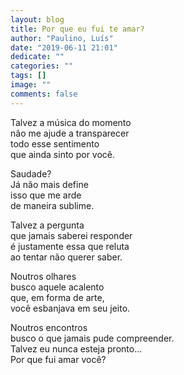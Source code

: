```yaml
---
layout: blog
title: Por que eu fui te amar?
author: "Paulino, Luís"
date: "2019-06-11 21:01"
dedicate: ""
categories: ""
tags: []
image: ""
comments: false
---
```


Talvez a música do momento\
não me ajude a transparecer\
todo esse sentimento\
que ainda sinto por você.

Saudade?\
Já não mais define\
isso que me arde\
de maneira sublime.

Talvez a pergunta\
que jamais saberei responder\
é justamente essa que reluta\
ao tentar não querer saber.

Noutros olhares\
busco aquele acalento\
que, em forma de arte,\
você esbanjava em seu jeito.

Noutros encontros\
busco o que jamais pude compreender.\
Talvez eu nunca esteja pronto...\
Por que fui amar você?
